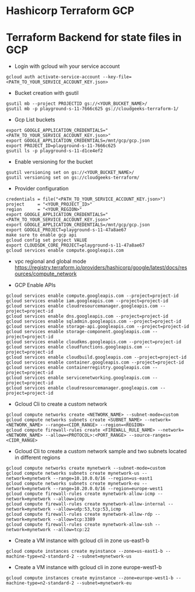 # Hashicorp Terraform GCP

# Terraform Backend for state files in GCP

- Login with gcloud wih your service account
```commandline
gcloud auth activate-service-account --key-file=<PATH_TO_YOUR_SERVICE_ACCOUNT_KEY.json>
```

- Bucket creation with gsutil
```commandline
gsutil mb --project PROJECTID gs://<YOUR_BUCKET_NAME>/
gsutil mb -p playground-s-11-7666c625 gs://cloudgeeks-terraform-1/
```

- Gcp List buckets
```commandline
export GOOGLE_APPLICATION_CREDENTIALS="<PATH_TO_YOUR_SERVICE_ACCOUNT_KEY.json>"
export GOOGLE_APPLICATION_CREDENTIALS=/mnt/gcp/gcp.json
export PROJECT_ID=playground-s-11-7666c625
gsutil ls -p playground-s-11-d1ce4ef2
```

- Enable versioning for the bucket
```commandline
gsutil versioning set on gs://<YOUR_BUCKET_NAME>/
gsutil versioning set on gs://cloudgeeks-terraform/
```

- Provider configuration
```commandline
credentials = file("<PATH_TO_YOUR_SERVICE_ACCOUNT_KEY.json>")
project     = "<YOUR_PROJECT_ID>"
region      = "<YOUR_REGION>"
export GOOGLE_APPLICATION_CREDENTIALS="<PATH_TO_YOUR_SERVICE_ACCOUNT_KEY.json>"
export GOOGLE_APPLICATION_CREDENTIALS=/mnt/gcp/gcp.json
export GOOGLE_PROJECT=playground-s-11-47a8ae67
make sure to enable gcp api
gcloud config set project VALUE
export CLOUDSDK_CORE_PROJECT=playground-s-11-47a8ae67
gcloud services enable compute.googleapis.com
```

- vpc regional and global mode https://registry.terraform.io/providers/hashicorp/google/latest/docs/resources/compute_network

- GCP Enable APIs
```commandline
gcloud services enable compute.googleapis.com --project=project-id
gcloud services enable iam.googleapis.com --project=project-id
gcloud services enable cloudresourcemanager.googleapis.com --project=project-id
gcloud services enable dns.googleapis.com --project=project-id
gcloud services enable sqladmin.googleapis.com --project=project-id
gcloud services enable storage-api.googleapis.com --project=project-id
gcloud services enable storage-component.googleapis.com --project=project-id
gcloud services enable cloudkms.googleapis.com --project=project-id
gcloud services enable cloudfunctions.googleapis.com --project=project-id
gcloud services enable cloudbuild.googleapis.com --project=project-id
gcloud services enable container.googleapis.com --project=project-id
gcloud services enable containerregistry.googleapis.com --project=project-id
gcloud services enable servicenetworking.googleapis.com --project=project-id
gcloud services enable cloudresourcemanager.googleapis.com --project=project-id
```

- Gcloud Cli to create a custom network
```commandline
gcloud compute networks create <NETWORK_NAME> --subnet-mode=custom
gcloud compute networks subnets create <SUBNET_NAME> --network=<NETWORK_NAME> --range=<CIDR_RANGE> --region=<REGION>
gcloud compute firewall-rules create <FIREWALL_RULE_NAME> --network=<NETWORK_NAME> --allow=<PROTOCOL>:<PORT_RANGE> --source-ranges=<CIDR_RANGE>
```

- Gcloud Cli to create a custom network sample and two subnets located in different regions
```commandline
gcloud compute networks create mynetwork --subnet-mode=custom
gcloud compute networks subnets create mynetwork-us --network=mynetwork --range=10.10.0.0/16 --region=us-east1
gcloud compute networks subnets create mynetwork-eu --network=mynetwork --range=10.20.0.0/16 --region=europe-west1
gcloud compute firewall-rules create mynetwork-allow-icmp --network=mynetwork --allow=icmp
gcloud compute firewall-rules create mynetwork-allow-internal --network=mynetwork --allow=udp:53,tcp:53,icmp
gcloud compute firewall-rules create mynetwork-allow-rdp --network=mynetwork --allow=tcp:3389
gcloud compute firewall-rules create mynetwork-allow-ssh --network=mynetwork --allow=tcp:22
```

- Create a VM instance with gcloud cli in zone us-east1-b
```commandline
gcloud compute instances create myinstance --zone=us-east1-b --machine-type=n2-standard-2 --subnet=mynetwork-us
```
- Create a VM instance with gcloud cli in zone europe-west1-b
```commandline
gcloud compute instances create myinstance --zone=europe-west1-b --machine-type=n2-standard-2 --subnet=mynetwork-eu
```